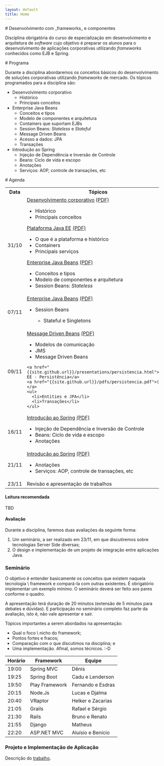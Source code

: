 ```yaml
---
layout: default
title: Home
---
```


<section id='inicio'/>
# Desenvolvimento com _frameworks_ e componentes

Disciplina obrigatória do curso de especialização em desenvolvimento e arquitetura
de _software_ cujo objetivo é preparar os alunos para o desenvolvimento de aplicações
corporativas utilizando _frameworks_ conhecidos como EJB e Spring.

<section id='programa' />
# Programa

Durante a disciplina abordaremos os conceitos básicos do desenvolvimento de soluções
corporativas utilizando _frameworks_ de mercado. Os tópicos programados para a disciplina são:

- Desenvolvimento corporativo
  - Histórico
  - Principais conceitos
- Enterprise Java Beans
  - Conceitos e tipos
  - Modelo de componentes e arquitetura
  - Containers que suportam EJBs
  - Session Beans: _Stateless_ e _Stateful_
  - Message Driven Beans
  - Acesso a dados: JPA
  - Transações
- Introdução ao Spring
  - Injeção de Dependência e Inversão de Controle
  - Beans: Ciclo de vida e escopo
  - Anotações
  - Serviços: AOP, controle de transações, etc


<section id='agenda' />
# Agenda

<div class="col-md-8">
<table class="table table-hover table-condensed">
<tr>
  <th class="col-xs-2">Data</th>
  <th>Tópicos</th>
</tr>
<tr>
  <td class="date-cell"><date datetime="31-10-2016">31/10</date></td>
  <td class="agenda-cell">
    <a href="{{site.github.url}}/presentations/intro-desenv.html">Desenvolvimento corporativo</a>
    <a href="{{site.github.url}}/pdfs/intro-desenv.pdf">(PDF)</a>
    <ul>
      <li>Histórico</li>
      <li>Principais conceitos</li>
    </ul>
    <a href="{{site.github.url}}/presentations/javaee_plat.html">Plataforma Java EE</a>
    <a href="{{site.github.url}}/pdfs/javaee_plat.pdf">(PDF)</a>
    <ul>
      <li>O que é a plataforma e histórico</li>
      <li>Containers</li>
      <li>Principais serviços</li>
    </ul>
    <a href="{{site.github.url}}/presentations/ejbs.html">Enterprise Java Beans</a>
    <a href="{{site.github.url}}/pdfs/ejbs.pdf">(PDF)</a>
    <ul>
      <li>Conceitos e tipos</li>
      <li>Modelo de componentes e arquitetura</li>
      <li>Session Beans: <em>Stateless</em></li>
    </ul>
  </td>
</tr>
<tr>
  <td class="date-cell"><date datetime="07-11-2016">07/11</date></td>
  <td class="agenda-cell">
    <a href="{{site.github.url}}/presentations/ejbs.html">Enterprise Java Beans</a>
    <a href="{{site.github.url}}/pdfs/ejbs.pdf">(PDF)</a>
    <ul>
      <li>Session Beans</li>
      <ul><li>Stateful e Singletons</li></ul>
    </ul>
    </td>
</tr>
<tr>
  <td class="date-cell"><date datetime="09-11-2016">09/11</date></td>
  <td class="agenda-cell">
    <a href="{{site.github.url}}/presentations/ejbs.html">Message Driven Beans</a>
    <a href="{{site.github.url}}/pdfs/ejbs.pdf">(PDF)</a>
      <ul>
        <li>Modelos de comunicação</li>
        <li>JMS</li>
        <li>Message Driven Beans</li>
      </ul>

    <a href="{{site.github.url}}/presentations/persistencia.html">Java EE - Persistência</a>
    <a href="{{site.github.url}}/pdfs/persistencia.pdf">(PDF)</a>
    <ul>
      <li>Entities e JPA</li>
      <li>Transações</li>
    </ul>
  </td>
</tr>
<tr>
  <td class="date-cell"><date datetime="16-11-2016">16/11</date></td>
  <td class="agenda-cell">
    <a href="{{site.github.url}}/presentations/spring.html">Introdução ao Spring</a>
    <a href="{{site.github.url}}/pdfs/spring.pdf">(PDF)</a>
    <ul>
      <li>Injeção de Dependência e Inversão de Controle</li>
      <li>Beans: Ciclo de vida e escopo</li>
      <li>Anotações</li>
    </ul>
  </td>
</tr>
<tr>
  <td class="date-cell"><date datetime="21-11-2016">21/11</date></td>
  <td class="agenda-cell">
    <a href="{{site.github.url}}/presentations/spring.html">Introdução ao Spring</a>
    <a href="{{site.github.url}}/pdfs/spring.pdf">(PDF)</a>
    <ul>
      <li>Anotações</li>
      <li>Serviços: AOP, controle de transações, etc</li>
    </ul>
  </td>
</tr>
<tr>
  <td class="date-cell"><date datetime="23-11-2016">23/11</date></td>
  <td class="agenda-cell">Revisão e apresentação de trabalhos</td>
</tr>
</table>
</div>


# Leitura recomendada
TBD

# Avaliação
<section id='trabalho' />

Durante a disciplina, faremos duas avaliações da seguinte forma:

1. Um seminário, a ser realizado em 23/11, em que discutiremos sobre tecnologias Server Side diversas;
2. O design e implementação de um projeto de integração entre aplicações Java.

### Seminário
O objetivo é entender basicamente os conceitos que existem naquela tecnologia \ framework e compará-la
com outras existentes. É obrigatório implementar um exemplo mínimo. O seminário deverá
ser feito aos pares conforme o quadro.

A apresentação terá duração de 20 minutos (extensão de 5 minutos para debates e dúvidas). E participação
no seminário completo faz parte da avaliação, isto é, não vale apresentar e sair.

Tópicos importantes a serem abordados na apresentação:

* Qual  o foco \ nicho do framework;
* Pontos fortes e fracos;
* Comparação com o que discutimos na disciplina; e
* Uma implementação. Afinal, somos técnicos. :-D


**Horário** | **Framework**  | **Equipe**
------------|---------------| -------------
19:00       | Spring MVC     | Dênis
19:25       | Spring Boot    | Cadu e Lenderson
19:50       | Play Framework | Fernando e Esdras
20:15       | Node.Js        | Lucas e Djalma
20:40       | VRaptor        | Helker e Zacarias
21:05       | Grails         | Rafael e Sérgio
21:30       | Rails          | Bruno e Renato
21:55       | Django         | Matheus
22:20       | ASP.NET MVC    | Aluísio e Benício

### Projeto e Implementação de Aplicação
Descrição do <a href="{{site.github.url}}/trabalho/requisitos.html">trabalho</a>.


<!-- <div class="posts">
  {% for post in paginator.posts %}
  <div class="post">
    <h1 class="post-title">
      <a href="{{ post.url }}">
        {{ post.title }}
      </a>
    </h1>

    <span class="post-date">{{ post.date | date_to_string }}</span>

    {{ post.content }}
  </div>
  {% endfor %}
</div>

<div class="pagination">
  {% if paginator.next_page %}
    <a class="pagination-item older" href="{{ site.baseurl }}page{{paginator.next_page}}">Older</a>
  {% else %}
    <span class="pagination-item older">Older</span>
  {% endif %}
  {% if paginator.previous_page %}
    {% if paginator.page == 2 %}
      <a class="pagination-item newer" href="{{ site.baseurl }}">Newer</a>
    {% else %}
      <a class="pagination-item newer" href="{{ site.baseurl }}page{{paginator.previous_page}}">Newer</a>
    {% endif %}
  {% else %}
    <span class="pagination-item newer">Newer</span>
  {% endif %}
</div> -->